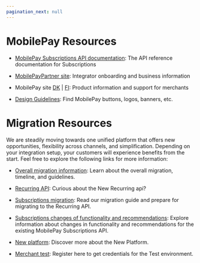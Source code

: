 ```yaml
---
pagination_next: null
---
```


# MobilePay Resources

- [MobilePay Subscriptions API documentation](https://developer.mobilepay.dk/api/subscriptions): The API reference documentation for Subscriptions

- [MobilePayPartner site](https://www.mobilepaygroup.com/partner/subscriptions): Integrator onboarding and business information

- MobilePay site [DK](https://www.mobilepay.dk/erhverv/abonnementer-og-fakturering/mobilepay-subscriptions) | [FI](https://mobilepay.fi/yrityksille/toistuvat-maksut-ja-laskutus/mobilepay-subscriptions): Product information and support for merchants

- [Design Guidelines](https://www.mobilepaygroup.com/design): Find MobilePay buttons, logos, banners, etc.

# Migration Resources

We are steadily moving towards one unified platform that offers new opportunities, flexibility across channels, and simplification. Depending on your integration setup, your customers will experience benefits from the start. Feel free to explore the following links for more information:

- [Overall migration information](https://developer.vippsmobilepay.com/docs/vipps-developers/mp-migration-guide): Learn about the overall migration, timeline, and guidelines.

- [Recurring API](https://developer.vippsmobilepay.com/api/recurring/): Curious about the New Recurring api?  

- [Subscriptions migration](https://developer.vippsmobilepay.com/docs/vipps-developers/mp-migration-guide/subscriptions/): Read our migration guide and prepare for migrating to the Recurring API.

- [Subscriptions changes of functionality and recommendations](https://developer.mobilepay.dk/docs/subscriptions/transition-to-one-platform): Explore information about changes in functionality and recommendations for the existing MobilePay Subscriptions API.

- [New platform](https://www.mobilepaygroup.com/partner/new-platform): Discover more about the New Platform.

- [Merchant test](https://www.mobilepaygroup.com/partner/merchant-test): Register here to get credentials for the Test environment.
